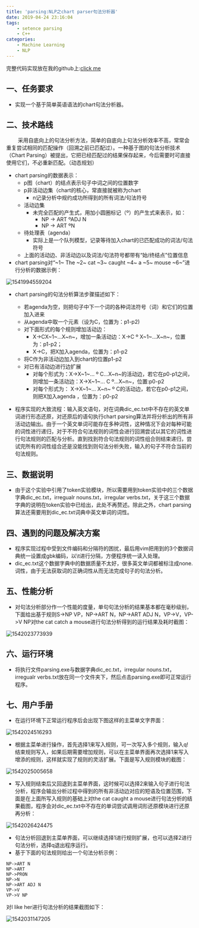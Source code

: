 ```yaml
---
title: 'parsing:NLP之chart parser句法分析器'
date: 2019-04-24 23:16:04
tags:
    - setence parsing
    - C++
categories:
    - Machine Learning
    - NLP
---
```


完整代码实现放在我的github上:[click me](https://github.com/tracy-talent/curriculum/tree/master/NLP/parsing)

## 一、任务要求

* 实现一个基于简单英语语法的chart句法分析器。



## 二、技术路线

&nbsp;&nbsp;&nbsp;&nbsp;&nbsp;&nbsp;&nbsp;&nbsp;采用自底向上的句法分析方法，简单的自底向上句法分析效率不高，常常会重复尝试相同的匹配操作（回溯之前已匹配过）。一种基于图的句法分析技术（Chart Parsing）被提出，它把已经匹配过的结果保存起来，今后需要时可直接使用它们，不必重新匹配。（动态规划）

- chart parsing的数据表示：
  - p图（chart）的结点表示句子中词之间的位置数字
  - p非活动边集（chart的核心，常直接就被称为chart
    - n记录分析中规约成功所得到的所有词法/句法符号
  - 活动边集
    - 未完全匹配的产生式，用加小圆圈标记（º）的产生式来表示，如：
      - NP -> ART ºADJ N
      - NP -> ART ºN
  - 待处理表（agenda）
    - 实际上是一个队列模型，记录等待加入chart的已匹配成功的词法/句法符号
  - 上面的活动边、非活动边以及词法/句法符号都带有“始/终结点”位置信息
- chart parsing对“~1~ The ~2~ cat ~3~ caught ~4~ a ~5~ mouse ~6~”进行分析的数据示例：

![1541994559204](https://raw.githubusercontent.com/tracy-talent/Notes/master/imgs/nlp_parsing_1.png)

* chart parsing的句法分析算法步骤描述如下：
  * 若agenda为空，则把句子中下一个词的各种词法符号（词）和它们的位置加入进来
  * 从agenda中取一个元素（设为C，位置为：p1-p2)
  * 对下面形式的每个规则增加活动边：
    * X->CX~1~...X~n~，增加一条活动边：X->C º X~1~...X~n~，位置为：p1-p2；
    * X->C，把X加入agenda，位置为：p1-p2
  * 将C作为非活动边加入到chart的位置p1-p2
  * 对已有活动边进行边扩展
    * 对每个形式为：X->X~1~... º C...X~n~的活动边，若它在p0-p1之间，则增加一条活动边：X->X~1~... C º...X~n~，位置:p0-p2
    * 对每个形式为： X->X~1~... X~n~ º C的活动边，若它在p0-p1之间，则把X加入agenda ，位置为：p0-p2

* 程序实现的大致流程：输入英文语句，对在词典dic_ec.txt中不存在的英文单词进行形态还原，对还原后的语句执行chart parsing算法并将分析出的所有非活动边输出。由于一个英文单词可能存在多种词性，这种情况下会对每种可能的词性进行递归，对于不符合句法规则的词性会进行回溯尝试以其它的词性进行句法规则的匹配与分析。直到找到符合句法规则的词性组合则结束递归，尝试完所有的词性组合还是没能找到则句法分析失败，输入的句子不符合当前的句法规则。



## 三、数据说明

* 由于这个实验中引用了token实验模块，所以需要用到token实验中的三个数据字典dic_ec.txt，irregualr nouns.txt，irregular verbs.txt，关于这三个数据字典的说明在token实验中已给出，此处不再赘述。除此之外，chart parsing算法还需要用到dic_ec.txt词典中英文单词的词性。



## 四、遇到的问题及解决方案

* 程序实现过程中受到文件编码和分隔符的困扰，最后用vim把用到的3个数据词典统一设置成gbk编码，以\t进行分隔，方便程序统一读入处理。
* dic_ec.txt这个数据字典中的数据质量不太好，很多英文单词都被标注成none.词性，由于无法获取词的正确词性从而无法完成句子的句法分析。



## 五、性能分析

* 对句法分析部分作一个性能的度量，单句句法分析的结果基本都在毫秒级别，下面给出基于规则S->NP VP，NP->ART N，NP->ART ADJ N，VP->V，VP->V NP对the cat catch a mouse进行句法分析得到的运行结果及耗时截图：

![1542023773939](https://raw.githubusercontent.com/tracy-talent/Notes/master/imgs/nlp_parsing_2.png)



## 六、运行环境

* 将执行文件parsing.exe与数据字典dic_ec.txt，irregular nouns.txt，irregualr verbs.txt放在同一个文件夹下，然后点击parsing.exe即可正常运行程序。



## 七、用户手册

* 在运行环境下正常运行程序后会出现下图这样的主菜单文字界面：

![1542024516293](https://raw.githubusercontent.com/tracy-talent/Notes/master/imgs/nlp_parsing_3.png)

* 根据主菜单进行操作，首先选择1来写入规则，可一次写入多个规则，输入q!结束规则写入，如果后期需要增加规则，可以在主菜单界面再次选择1来写入增添的规则，这样就实现了规则的灵活扩展。下面是写入规则模块的截图：

![1542025005658](https://raw.githubusercontent.com/tracy-talent/Notes/master/imgs/nlp_parsing_4.png)

* 写入规则结束后又回退到主菜单界面，这时候可以选择2来输入句子进行句法分析，程序会输出分析过程中得到的所有非活动边对应的短语及位置范围，下面是在上面所写入规则的基础上对the cat caught a mouse进行句法分析的结果截图，程序会对dic_ec.txt中不存在的单词尝试调用词形还原模块进行还原再分析：

![1542026424475](https://raw.githubusercontent.com/tracy-talent/Notes/master/imgs/nlp_parsing_5.png)

* 句法分析回退到主菜单界面，可以继续选择1进行规则扩展，也可以选择2进行句法分析，选择q退出程序运行。
* 基于下面的句法规则给出一个句法分析示例：

```
NP->ART N
NP->ART
NP->PRON
NP->N
NP->ART ADJ N
VP->V
VP->V NP
```

对I like her进行句法分析的结果截图如下：

![1542031147205](https://raw.githubusercontent.com/tracy-talent/Notes/master/imgs/nlp_parsing_6.png)
